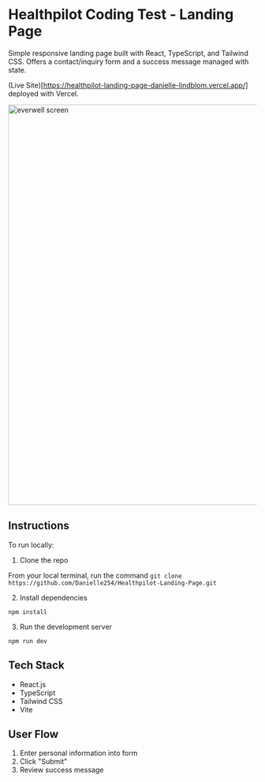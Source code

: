 # Healthpilot Coding Test - Landing Page

Simple responsive landing page built with React, TypeScript, and Tailwind CSS. Offers a contact/inquiry form and a success message managed with state.

(Live Site)[https://healthpilot-landing-page-danielle-lindblom.vercel.app/] deployed with Vercel. 

<img width="1066" height="812" alt="everwell screen" src="https://github.com/user-attachments/assets/1bd7d796-e2e0-42ff-ad97-fd61677e9196" />


## Instructions

To run locally:

1. Clone the repo

From your local terminal, run the command `git clone https://github.com/Danielle254/Healthpilot-Landing-Page.git`

2. Install dependencies

`npm install`

3. Run the development server

`npm run dev`

## Tech Stack

- React.js
- TypeScript
- Tailwind CSS
- Vite

## User Flow

1. Enter personal information into form
2. Click "Submit"
3. Review success message

